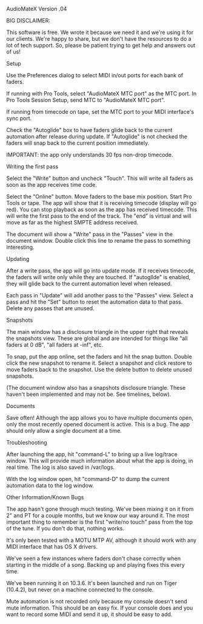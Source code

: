 AudioMateX Version .04

BIG DISCLAIMER:

This software is free. We wrote it because we need it and we're using it for our clients. We're happy to share, but we don't have the resources to do a lot of tech support. So, please be patient trying to get help and answers out of us!


Setup

Use the Preferences dialog to select MIDI in/out ports for each bank of faders.

If running with Pro Tools, select "AudioMateX MTC port" as the MTC port. In Pro Tools Session Setup, send MTC to "AudioMateX MTC port".

If running from timecode on tape, set the MTC port to your MIDI interface's sync port.

Check the "Autoglide" box to have faders glide back to the current automation after release during update. If "Autoglide" is not checked the faders will snap back to the current position immediately.

IMPORTANT: the app only understands 30 fps non-drop timecode.


Writing the first pass

Select the "Write" button and uncheck "Touch". This will write all faders as soon as the app receives time code.

Select the "Online" button. Move faders to the base mix position. Start Pro Tools or tape. The app will show that it is receiving timecode (display will go red). You can stop playback as soon as the app has received timecode. This will write the first pass to the end of the track. The "end" is virtual and will move as far as the highest SMPTE address received.

The document will show a "Write" pass in the "Passes" view in the document window. Double click this line to rename the pass to something interesting.

Updating

After a write pass, the app will go into update mode. If it receives timecode, the faders will write only while they are touched. If "autogllde" is enabled, they will glide back to the current automation level when released.

Each pass in "Update" will add another pass to the "Passes" view. Select a pass and hit the "Set" button to reset the automation data to that pass. Delete any passes that are unused.

Snapshots

The main window has a disclosure triangle in the upper right that reveals the snapshots view. These are global and are intended for things like "all faders at 0 dB", "all faders at -inf", etc.

To snap, put the app online, set the faders and hit the snap button. Double click the new snapshot to rename it. Select a snapshot and click restore to move faders back to the snapshot. Use the delete button to delete unused snapshots.

(The document window also has a snapshots disclosure triangle. These haven't been implemented and may not be. See timelines, below).

Documents

Save often! Although the app allows you to have multiple documents open, only the most recently opened document is active. This is a bug. The app should only allow a single document at a time.

Troubleshooting

After launching the app, hit "command-L" to bring up a live log/trace window. This will provide much information about what the app is doing, in real time. The log is also saved in /var/logs.

With the log window open, hit "command-D" to dump the current automation data to the log window.

Other Information/Known Bugs

The app hasn't gone through much testing. We've been mixing it on it from 2" and PT for a couple months, but we know our way around it. The most important thing to remember is the first "write/no touch" pass from the top of the tune. If you don't do that, nothing works.

It's only been tested with a MOTU MTP AV, although it should work with any MIDI interface that has OS X drivers.

We've seen a few instances where faders don't chase correctly when starting in the middle of a song. Backing up and playing fixes this every time.

We've been running it on 10.3.6. It's been launched and run on Tiger (10.4.2), but never on a machine connected to the console.

Mute automation is not recorded only because my console doesn't send mute information. This should be an easy fix. If your console does and you want to record some MIDI and send it up, it should be easy to add.